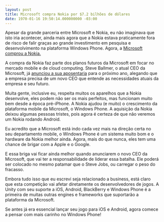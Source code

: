 ```yaml
---
layout: post
title: Microsoft compra Nokia por $7.2 bilhões de dólares
date: 1970-01-16 19:50:14.000000000 -03:00
---
```


Apesar da grande parceria entre Microsoft e Nokia, eu não imaginava que isto iria acontecer, ainda mais agora que a Nokia estava praticamente fora de risco de falir graças ao grande investimento em pesquisa e desenvolvimento na plataforma Windows Phone. Agora, a [Microsoft comprou a Nokia.](http://mashable.com/2013/09/03/microsoft-nokia-acquisition/ "Microsoft compra Nokia")

A compra da Nokia faz parte dos planos futuros da Microsoft em focar no mercado mobile e de cloud computing. Steve Ballmer, o atual CEO da Microsoft, já [anunciou a sua aposentaria](http://mashable.com/2013/08/23/steve-ballmer-to-retire/ "Ballmer") para o próximo ano, alegando que a empresa precisa de um novo CEO que entende as necessidades atuais da empresa e seu futuro.

Muita gente, inclusive eu, respeita muitos os aparelhos que a Nokia desenvolve, eles podem não ser os mais perfeitos, mas funcionam muito bem desde a época pré-iPhone. A Nokia ajudou (e muito) o crescimento da plataforma mobile da Microsoft, o Windows Phone. A aquisição da Nokia deixou algumas pessoas tristes, pois agora é certeza de que não veremos um Nokia rodando Android.

Eu acredito que a Microsoft está indo cada vez mais na direção certa no seu departamento mobile, o Windows Phone é um sistema muito bom e o hardware da Nokia melhor ainda. Agora, mais do que nunca, eles tem uma chance de brigar com a Apple e o Google.

E essa briga vai ficar ainda melhor quando anunciarem o novo CEO da Microsoft, que vai ter a responsabilidade de liderar essa batalha. Ele poderá ser colocado no mesmo patamar que o Steve Jobs, ou carregar o peso do fracasso.

Embora tudo isso que eu escrevi seja relacionado a business, está claro que esta competição vai afetar diretamente os desenvolvedores de jogos. A Unity com seu suporte a iOS, Android, BlackBerry e Windows Phone é a primeira de muitas outras engines e frameworks que suportarão a plataforma da Microsoft.

Se antes já era essencial lançar seu jogo para iOS e Android, agora comece a pensar com mais carinho no Windows Phone!


